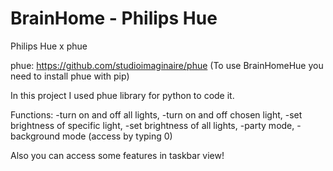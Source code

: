 # BrainHome - Philips Hue

Philips Hue x phue 

phue: https://github.com/studioimaginaire/phue
(To use BrainHomeHue you need to install phue with pip)


In this project I used phue library for python to code it. 

Functions:
-turn on and off all lights, 
-turn on and off chosen light,
-set brightness of specific light,
-set brightness of all lights,
-party mode,
-background mode (access by typing 0)

Also you can access some features in taskbar view!
